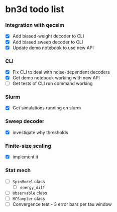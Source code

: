 # bn3d todo list

### Integration with qecsim
- [x] Add biased-weight decoder to CLI
- [x] Add biased sweep decoder to CLI
- [x] Update demo notebook to use new API

### CLI
- [x] Fix CLI to deal with noise-dependent decoders
- [x] Get demo notebook working with new API
- [ ] Get tests of CLI run command working

### Slurm
- [x] Get simulations running on slurm

### Sweep decoder
- [x] investigate why thresholds

### Finite-size scaling
- [x] implement it

### Stat mech
- [ ] `SpinModel` class
    - [ ] `energy_diff`
- [ ] `Observable` class
- [ ] `MCSampler` class
- [ ] Convergence test - 3 error bars per tau window
